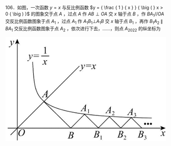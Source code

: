106．如图，一次函数 $y = x$ 与反比例函数 $y = { \frac { 1 } { x } } { \big ( } x > 0 { \big ) }$ 的图象交于点 $A$ ，过点 $A$ 作 $A B \perp O A$ 交 $x$ 轴于点 $B$ ，作 $B A _ { 1 } / / O A$ 交反比例函数图象于点 $A _ { 1 }$ ，过点 $A _ { 1 }$ 作 $A _ { 1 } B _ { 1 } \bot A _ { 1 } B$ 交 $x$ 轴于点 $B _ { 1 }$ ，再作 $B _ { 1 } A _ { 2 }$ ∥ $B A _ { 1 }$ 交反比例函数图象于点 $A _ { 2 }$ ，依次进行下去，……，则点 $A _ { 2 0 2 2 }$ 的纵坐标为

![](<../../qs_image_DB/专题1-4_一文搞定反比例函数7个模型，13类题型（解析版）_/c0270fa3a3cde293faa8032643ce5b08991b07ccec5c3e21ecb2d1266c022f95.jpg>)

